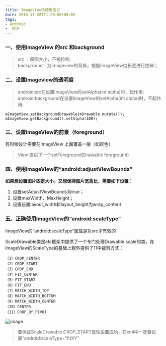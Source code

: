 ```yaml
---
title: ImageView的使用笔记
date: 2016-11-28T11:20:00+08:00
tags:
- Android
-  技术
---
```


### 一、使用ImageView 的src 和background

> src ：原图大小，不被拉伸;  
> background：为Imageview的背景，根据ImageView给长宽进行拉伸；


### 二、设置Imageview的透明度

> android:src在设置ImageView的setAlpha(int alpha)时，起作用;  
> android:background在设置ImageView的setAlpha(int alpha)时，不起作用;

```
mImageView.setBackgroundDrawable(mDrawable.mutate());
mImageView.getBackground().setAlpha(100);
```

### 三、设置ImageView的前景（foreground）
有时候设计需要在ImageView 上面覆盖一层（如灰色）
> View 提供了一个setForeground(Drawable foreground)

### 四、使用ImageView的“android:adjustViewBounds”

**如果想设置图片固定大小，又想保持图片宽高比，需要如下设置：**

1. 设置setAdjustViewBounds为true；
2. 设置maxWidth、MaxHeight；
3. 设置设置layout_width和layout_height为wrap_content

### 五、正确使用ImageView的“android:scaleType”
ImageView的“android:scaleType”属性是对src才有效的

ScaleDrawable类是afc框架中提供了一个专门处理Drawable scale的类，在ImageView的ScaleType的基础上额外提供了11中裁剪方式：
```
（1）CROP_CENTER
（2）CROP_START
（3）CROP_END
（4）FIT_CENTER
（5）FIT_START
（6）FIT_END
（7）MATCH_WIDTH_TOP
（8）MATCH_WIDTH_BOTTOM
（9）MATCH_WIDTH_CENTER
（10）CENTER
（11）CROP_BY_PIVOT
```
![image](https://images.thoughtbot.com/blog-vellum-image-uploads/wDbiaqGSQyyErtXGSh6w_scaletype.png)
> 要保证ScaleDrawable.CROP_START属性设置成功，在xml中一定要设置“android:scaleType=”fitXY”



















